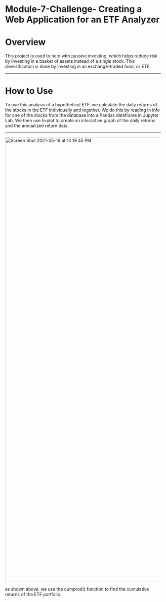 # Module-7-Challenge- Creating a Web Application for an ETF Analyzer

# Overview

This project is used to help with passive investing, which helps reduce risk by investing in a basket of assets instead of a single stock. This diversification is done by investing in an exchange-traded fund, or ETF. 

---

# How to Use

To use this analysis of a hypothetical ETF, we calculate the daily returns of the stocks in the ETF individually and together. We do this by reading in info for one of the stocks from the database into a Pandas dataframe in Jupyter Lab. We then use hvplot to create an interactive graph of the daily returns and the annualized return data. 

---

<img width="1440" alt="Screen Shot 2021-05-16 at 10 19 45 PM" src="https://user-images.githubusercontent.com/81061058/118436062-f2cf0280-b694-11eb-9fdc-9e251e3161ce.png">

as shown above, we use the cumprod() function to find the cumulative returns of the ETF portfolio 
